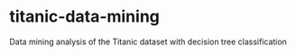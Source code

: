 # titanic-data-mining
Data mining analysis of the Titanic dataset with decision tree classification
